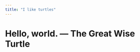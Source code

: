 ```yaml
---
title: "I like turtles"
---
```


<h1 id="delete-me">
  Hello, world.
  <span>— The Great Wise Turtle</span>
</h1>
